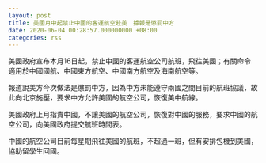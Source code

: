 ```yaml
---
layout: post
title: 美國月中起禁止中國的客運航空赴美　據報是懲罰中方
date: 2020-06-04 00:28:57.000000000 +08:00
categories: rss
---
```


美國政府宣布本月16日起，禁止中國的客運航空公司航班，飛往美國；有關命令適用於中國國航、中國東方航空、中國南方航空及海南航空等。

報道說美方今次做法是懲罰中方，因為中方未能遵守兩國之間目前的航班協議，故此向北京施壓，要求中方允許美國的航空公司，恢復美中航線。

美國政府上月指責中國，不讓美國的航空公司，恢復對中國的服務，要求中國的航空公司，向美國政府提交航班時間表。

中國的航空公司目前每星期飛往美國的航班，不超過一班，但有安排包機到美國，協助留學生回國。
